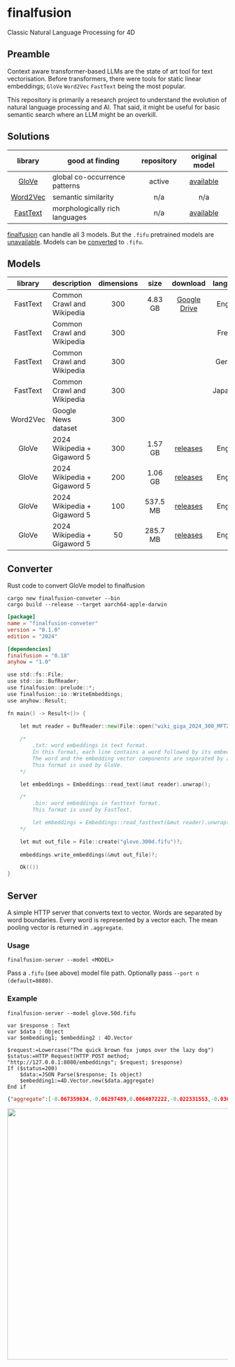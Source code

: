 # finalfusion
Classic Natural Language Processing for 4D

## Preamble

Context aware transformer-based LLMs are the state of art tool for text vectorisation. Before transformers, there were tools for static linear embeddings; `GloVe` `Word2Vec` `FastText` being the most popular.

This repository is primarily a research project to understand the evolution of natural language processing and AI. That said, it might be useful for basic semantic search where an LLM might be an overkill.

## Solutions

|library|good at finding|repository|original model|
|:-:|-|:-:|:-:|
|[GloVe](https://nlp.stanford.edu/projects/glove/)|global co-occurrence patterns|active|[available](https://nlp.stanford.edu/projects/glove/)|
|[Word2Vec](https://code.google.com/archive/p/word2vec/)|semantic similarity|n/a|n/a|
|[FastText](https://fasttext.cc)|morphologically rich languages |n/a|[available](https://fasttext.cc/docs/en/crawl-vectors.html)|

[finalfusion](https://docs.rs/finalfusion/latest/finalfusion/) can handle all 3 models. But the `.fifu` pretrained models are [unavailable](https://finalfusion.github.io/pretrained). Models can be [converted](https://docs.rs/finalfusion/latest/finalfusion/compat/index.html) to `.fifu`.

## Models

|library|description|dimensions|size|download|language|
|:-:|-|:-:|:-:|:-:|:-:|
|FastText|Common Crawl and Wikipedia|300|4.83 GB|[Google Drive](https://drive.google.com/file/d/1z0sNhxmTlsMLi091aQDKCRIz4BGB12CY/view?usp=sharing)|English|
|FastText|Common Crawl and Wikipedia|300|||French|
|FastText|Common Crawl and Wikipedia|300|||German|
|FastText|Common Crawl and Wikipedia|300|||Japanese|
|Word2Vec|Google News dataset|300||||English|
|GloVe|2024 Wikipedia + Gigaword 5|300|1.57 GB|[releases](https://github.com/miyako/finalfusion/releases/tag/glove.300d.fifu)|English|
|GloVe|2024 Wikipedia + Gigaword 5|200|1.06 GB|[releases](https://github.com/miyako/finalfusion/releases/tag/glove.200d.fifu)|English|
|GloVe|2024 Wikipedia + Gigaword 5|100|537.5 MB|[releases](https://github.com/miyako/finalfusion/releases/tag/glove.100d.fifu)|English|
|GloVe|2024 Wikipedia + Gigaword 5|50|285.7 MB|[releases](https://github.com/miyako/finalfusion/releases/tag/glove.50d.fifu)|English|

## Converter 

Rust code to convert GloVe model to finalfusion

```
cargo new finalfusion-conveter --bin
cargo build --release --target aarch64-apple-darwin
```

```toml
[package]
name = "finalfusion-conveter"
version = "0.1.0"
edition = "2024"

[dependencies]
finalfusion = "0.18"
anyhow = "1.0"
```

```go
use std::fs::File;
use std::io::BufReader;
use finalfusion::prelude::*;
use finalfusion::io::WriteEmbeddings;
use anyhow::Result;

fn main() -> Result<()> {
        
    let mut reader = BufReader::new(File::open("wiki_giga_2024_300_MFT20_vectors_seed_2024_alpha_0.75_eta_0.05_combined.txt").unwrap());

    /*
        .txt: word embeddings in text format.
        In this format, each line contains a word followed by its embedding.
        The word and the embedding vector components are separated by a space.
        This format is used by GloVe.
    */

    let embeddings = Embeddings::read_text(&mut reader).unwrap();

    /*
        .bin: word embeddings in fasttext format.
        This format is used by FastText.

        let embeddings = Embeddings::read_fasttext(&mut reader).unwrap();
    */

    let mut out_file = File::create("glove.300d.fifu")?;
    
    embeddings.write_embeddings(&mut out_file)?;

    Ok(())
}
```

## Server

A simple HTTP server that converts text to vector. Words are separated by word boundaries. Every word is represented by a vector each. The mean pooling vector is returned in `.aggregate`.

### Usage

```
finalfusion-server --model <MODEL>
```

Pass a `.fifu` (see above) model file path. Optionally pass `--port n (default=8080)`.

### Example

```
finalfusion-server --model glove.50d.fifu
```

```4d
var $response : Text
var $data : Object
var $embedding1; $embedding2 : 4D.Vector
```

```4d
$request:=Lowercase("The quick brown fox jumps over the lazy dog")
$status:=HTTP Request(HTTP POST method; "http://127.0.0.1:8080/embeddings"; $request; $response)
If ($status=200)
	$data:=JSON Parse($response; Is object)
	$embedding1:=4D.Vector.new($data.aggregate)
End if
```

```json
{"aggregate":[-0.067359634,-0.06297489,0.0064072222,-0.022331553,-0.036555834,0.0070329043,-0.0077260607,0.0337032,-0.023793846,-0.07052101,-0.06342882,0.0104390085,0.074622944,-0.0029501277,-0.01684898,0.07893474,-0.02623674,-0.1157724,0.018254098,0.08287585,-0.05488345,0.01548778,0.038043603,-0.019966552,-0.036003098,-0.005867314,0.008692934,0.0039872355,0.015800161,0.033145465,-0.106028035,-0.00080079836,-0.06922984,-0.020627433,-0.0031583777,0.0020935552,-0.03582899,0.6958763,0.0032898108,-0.039791472,0.0061395625,0.06452158,0.02552054,0.034229327,-0.0023772568,0.04238738,0.006902876,0.016086826,-0.018333975,0.047030102],"words":[{"word":"the","vector":[-0.060212653,-0.075490244,-0.04305407,0.020840172,0.010190242,-0.014525472,-0.000469739,0.026528709,0.06716906,0.0050353636,0.09433288,0.00071536645,0.034797437,-0.016775697,0.05339021,-0.038974516,-0.010292169,0.025918253,-0.015534682,-0.041941993,-0.05522095,-0.09357653,-0.11752552,-0.04117731,-0.06284907,0.048132464,0.02080452,0.023484124,-0.0727117,0.06853791,-0.05157643,-0.017636335,-0.049966972,-0.092059575,-0.037966404,-0.060128316,-0.06812645,0.9352698,0.021553496,-0.01013229,0.07169715,-0.0030215005,0.04093121,-0.046106506,0.031249186,0.043605633,0.025843026,0.063839585,-0.03579298,-0.06286995]},{"word":"quick","vector":[-0.047973502,-0.10644228,0.0023346478,0.03907835,-0.08562657,-0.1516965,-0.10135504,-0.05884156,-0.066502735,-0.10302321,-0.14363846,-0.051273324,0.1609785,-0.03666742,0.058390692,0.09040046,0.0034080236,0.053134017,-0.02488036,0.14013909,-0.11778249,-0.029735345,-0.0045701284,0.08042009,0.08364523,-0.10470003,-0.071404696,0.08101851,0.3046559,-0.078451596,-0.0959468,0.095956236,-0.017807964,-0.0034405445,0.04275477,-0.057890035,-0.06613719,0.72103584,0.017114393,0.0071205758,-0.14974207,0.2767108,0.07755929,0.09659541,-0.043527834,0.12676275,-0.026017573,-0.054092765,-0.03435847,0.07123005]},{"word":"brown","vector":[-0.0026324035,-0.008062429,0.035941947,0.07839313,0.13969862,0.16026166,-0.054713476,0.096537605,-0.02869945,-0.028882459,-0.14248462,0.11539755,0.17899919,0.07381368,-0.12999547,0.04067922,-0.01573418,-0.22855267,0.045076188,0.08945434,-0.016677056,0.18322654,0.15761817,0.06646814,0.08309429,0.03628102,0.21422145,0.00932623,-0.10369133,-0.040480707,-0.09641959,0.00092666934,0.031689417,0.06895892,-0.049987834,-0.017344447,-0.001689353,0.7273962,0.015199597,0.034234982,0.19765289,-0.0064637875,-0.05632128,-0.010137527,0.012478068,0.17355683,-0.14371215,-0.050805997,-0.07681404,-0.035730936]},{"word":"fox","vector":[0.016874805,0.03315313,0.24078056,-0.119947754,-0.017207716,0.0000043337427,-0.04672602,0.13503213,-0.07947296,0.08469473,-0.07560017,0.045468643,-0.013466909,0.05226927,0.12655808,0.13329035,0.010556406,-0.39058033,0.10400332,0.081023455,0.023276728,0.07598745,0.08456629,0.04864311,-0.114845365,0.030300938,0.13616599,-0.021873975,-0.055401385,-0.009411313,0.019002477,0.11900575,-0.14413555,0.110182844,-0.09120853,0.013922148,0.015269351,0.6824815,0.10246405,0.039241843,0.050233986,0.036278546,0.036932748,-0.18537997,0.051892035,0.07490637,0.08858564,-0.07324222,0.13133565,0.114317626]},{"word":"jumps","vector":[-0.12520967,-0.08384987,-0.107486255,-0.12476778,-0.22705416,0.012821685,-0.029784096,-0.1207304,-0.21392994,-0.13180526,-0.06304376,-0.0033516716,0.18552409,-0.11775946,-0.18837357,0.16709752,0.026947863,-0.09774439,0.114111416,0.26865977,-0.08797602,-0.18113425,0.107569516,0.05113414,-0.13927756,0.036385857,-0.022637088,-0.03926537,0.10349415,0.1948384,-0.14728673,-0.03890452,-0.20038168,-0.105417,0.07839802,0.022196073,-0.028983558,0.39137596,-0.08947199,-0.19740236,-0.24033453,0.08397796,0.04226459,0.19277179,0.16798684,-0.047850706,0.10390756,0.14736666,-0.18107684,0.02893983]},{"word":"over","vector":[0.049677342,-0.087517075,0.034427773,-0.047040466,-0.04989129,-0.015196866,-0.031585842,-0.017505655,-0.006512307,-0.103238516,0.02894485,0.08342671,0.062158935,-0.0056255525,0.022454284,-0.0831202,0.06205682,0.024084007,0.0013054261,0.050387867,0.07173354,-0.060930427,0.06727441,-0.14875138,0.051532872,0.013731185,0.050891355,0.0024708556,-0.089088336,0.0038334331,-0.030816356,-0.051424827,-0.08281072,-0.027091132,0.020925686,-0.11053398,0.02667839,0.9066342,-0.051760983,-0.10766323,-0.03509794,0.047200065,0.03842739,0.07637912,-0.059282254,-0.0075495983,-0.107052356,-0.03332345,0.019561462,-0.093086794]},{"word":"the","vector":[-0.060212653,-0.075490244,-0.04305407,0.020840172,0.010190242,-0.014525472,-0.000469739,0.026528709,0.06716906,0.0050353636,0.09433288,0.00071536645,0.034797437,-0.016775697,0.05339021,-0.038974516,-0.010292169,0.025918253,-0.015534682,-0.041941993,-0.05522095,-0.09357653,-0.11752552,-0.04117731,-0.06284907,0.048132464,0.02080452,0.023484124,-0.0727117,0.06853791,-0.05157643,-0.017636335,-0.049966972,-0.092059575,-0.037966404,-0.060128316,-0.06812645,0.9352698,0.021553496,-0.01013229,0.07169715,-0.0030215005,0.04093121,-0.046106506,0.031249186,0.043605633,0.025843026,0.063839585,-0.03579298,-0.06286995]},{"word":"lazy","vector":[-0.20961645,-0.07964188,-0.07082166,0.07189842,-0.21677548,0.018433526,0.09210693,0.039160226,-0.03015281,-0.16264607,-0.19979657,-0.0853516,-0.053012952,-0.061521567,0.015939778,0.32556704,-0.21985066,-0.3163214,-0.06597588,0.17840767,-0.054358386,0.23239535,0.19472598,-0.10000065,0.011864468,-0.08913147,-0.14902993,-0.015465911,0.041526563,0.062503,-0.23698908,0.078567885,-0.06581246,-0.021312973,0.073399425,0.09823305,-0.06367555,0.35607624,-0.015179004,0.02355213,-0.008109533,0.067178436,0.043747254,0.23260263,-0.14689764,-0.05168783,0.07570552,-0.017663058,0.013990064,0.25352988]},{"word":"dog","vector":[-0.16693148,-0.08343312,0.008596134,-0.1402782,0.10747362,0.06771924,0.10346245,0.17661905,0.076787435,-0.19985901,-0.16390641,-0.01179595,0.08083075,0.1024913,-0.16339503,0.11444725,-0.08293061,-0.13780728,0.021716151,0.021694403,-0.20172548,0.10673376,-0.029740749,-0.09525781,-0.17434369,-0.071938254,-0.121579744,-0.027293466,0.08612929,0.02840212,-0.2626434,-0.1760617,-0.043875616,-0.02340788,-0.026774127,0.19051583,-0.06767007,0.60734683,0.008135236,-0.1369426,0.09725895,0.081855245,-0.034787565,-0.0025545189,-0.06654288,0.02613734,0.019023193,0.09886311,0.033942364,0.20981117]}]}
```

<img width="1277" height="574" alt="" src="https://github.com/user-attachments/assets/f5a14f34-f7d7-4202-a698-978a4d38de64" />
